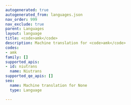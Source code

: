 ```yaml
---
autogenerated: true
autogenerated_from: languages.json
nav_order: 999
nav_exclude: true
parent: Languages
layout: language
title: <code>amk</code>
description: Machine translation for <code>amk</code>
codes:
- amk
family: []
supported_apis:
- id: niutrans
  name: Niutrans
supported_qe_apis: []
seo:
  name: Machine translation for None
  type: Language

---
```


